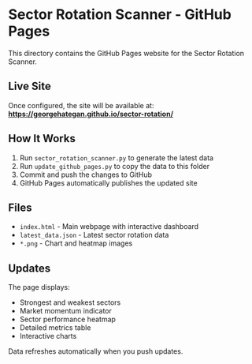 # Sector Rotation Scanner - GitHub Pages

This directory contains the GitHub Pages website for the Sector Rotation Scanner.

## Live Site

Once configured, the site will be available at:
**https://georgehategan.github.io/sector-rotation/**

## How It Works

1. Run `sector_rotation_scanner.py` to generate the latest data
2. Run `update_github_pages.py` to copy the data to this folder
3. Commit and push the changes to GitHub
4. GitHub Pages automatically publishes the updated site

## Files

- `index.html` - Main webpage with interactive dashboard
- `latest_data.json` - Latest sector rotation data
- `*.png` - Chart and heatmap images

## Updates

The page displays:
- Strongest and weakest sectors
- Market momentum indicator
- Sector performance heatmap
- Detailed metrics table
- Interactive charts

Data refreshes automatically when you push updates.

